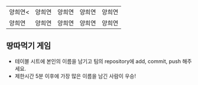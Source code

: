 <table>
      <tbody>
        <tr>
          <td>양희연<</td>
          <td>양희연</td>
          <td>양희연</td>
          <td>양희연</td>
          <td>양희연</td>
        </tr>
        <tr>
          <td>양희연</td>
          <td>양희연</td>
          <td>양희연</td>
          <td>양희연</td>
          <td>양희연</td>
        </tr>
      </tbody>
</table>

## 땅따먹기 게임

- 테이블 시트에 본인의 이름을 남기고 팀의 repository에 add, commit, push 해주세요.
- 제한시간 5분 이후에 가장 많은 이름을 남긴 사람이 우승!
